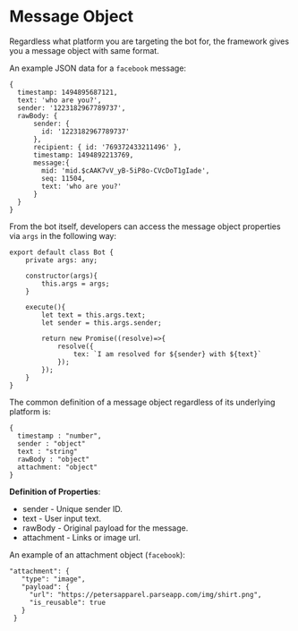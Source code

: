 # Message Object

Regardless what platform you are targeting the bot for, the framework gives you a message object with same format.

An example JSON data for a `facebook` message:

```
{
  timestamp: 1494895687121,
  text: 'who are you?',
  sender: '1223182967789737',
  rawBody: {
      sender: {
        id: '1223182967789737'
      },
      recipient: { id: '769372433211496' },
      timestamp: 1494892213769,
      message:{
        mid: 'mid.$cAAK7vV_yB-5iP8o-CVcDoT1gIade',
        seq: 11504,
        text: 'who are you?'
      }
  }
}

```

From the bot itself, developers can access the message object properties via `args` in the following way:

```
export default class Bot {
    private args: any;

    constructor(args){
        this.args = args;
    }

    execute(){
        let text = this.args.text;
        let sender = this.args.sender;

        return new Promise((resolve)=>{
            resolve({
                tex: `I am resolved for ${sender} with ${text}`   
            });
        });
    }
}
```

The common definition of a message object regardless of its underlying platform is:

```
{
  timestamp : "number",
  sender : "object"
  text : "string"
  rawBody : "object"
  attachment: "object"
}

```

**Definition of Properties**:

* sender - Unique sender ID.
* text - User input text.
* rawBody - Original payload for the message.
* attachment - Links or image url.


An example of an attachment object (`facebook`):

```
"attachment": {
   "type": "image",
   "payload": {
     "url": "https://petersapparel.parseapp.com/img/shirt.png",
     "is_reusable": true
   }
 }

```

